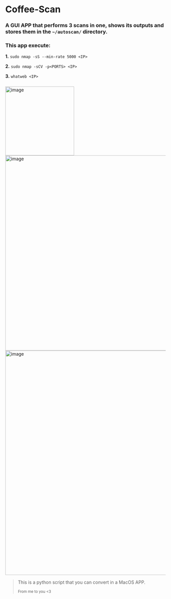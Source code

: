 # Coffee-Scan
### A GUI APP that performs 3 scans in one, shows its outputs and stores them in the ``~/autoscan/`` directory.
### This app execute:

 **1.** `sudo nmap -sS --min-rate 5000 <IP>`

 **2.** `sudo nmap -sCV -p<PORTS> <IP>`

 **3.** `whatweb <IP>`

#####
<img width="216" alt="image" src="https://github.com/4g4x0r/Coffee-Scan/assets/106092515/61bbdc4d-1f52-48d7-b4b3-1cf776ef3be6">

<img width="612" alt="image" src="https://github.com/4g4x0r/Coffee-Scan/assets/106092515/b589368c-466a-400d-b6c8-2cd40ea3f2cd">

<img width="704" alt="image" src="https://github.com/4g4x0r/Coffee-Scan/assets/106092515/19d09bd4-8ff2-4e50-93da-45ef5ef65e8a">



> This is a python script that you can convert in a MacOS APP.
>
> <sub>From me to you <3</sub>
